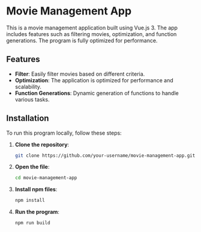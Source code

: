 # Movie Management App

This is a movie management application built using Vue.js 3. The app includes features such as filtering movies, optimization, and function generations. The program is fully optimized for performance.

## Features

- **Filter**: Easily filter movies based on different criteria.
- **Optimization**: The application is optimized for performance and scalability.
- **Function Generations**: Dynamic generation of functions to handle various tasks.

## Installation

To run this program locally, follow these steps:

1. **Clone the repository**:
   ```sh
   git clone https://github.com/your-username/movie-management-app.git
2. **Open the file**:
   ```sh
   cd movie-management-app
3. **Install npm files**:
    ```sh
   npm install
4. **Run the program**:
    ```sh
   npm run build

